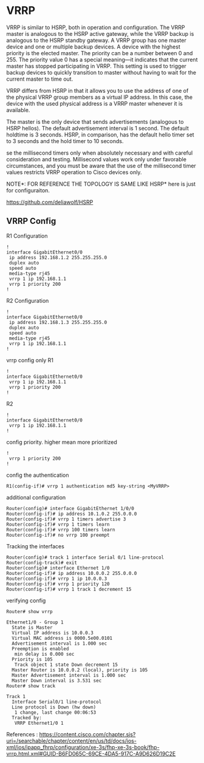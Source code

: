 # VRRP

VRRP is similar to HSRP, both in operation and configuration. The VRRP master is analogous to the HSRP active gateway, while the VRRP backup is analogous to the HSRP standby gateway. A VRRP group has one master device and one or multiple backup devices. A device with the highest priority is the elected master. The priority can be a number between 0 and 255. The priority value 0 has a special meaning—it indicates that the current master has stopped participating in VRRP. This setting is used to trigger backup devices to quickly transition to master without having to wait for the current master to time out.

VRRP differs from HSRP in that it allows you to use the address of one of the physical VRRP group members as a virtual IP address. In this case, the device with the used physical address is a VRRP master whenever it is available.

The master is the only device that sends advertisements (analogous to HSRP hellos). The default advertisement interval is 1 second. The default holdtime is 3 seconds. HSRP, in comparison, has the default hello timer set to 3 seconds and the hold timer to 10 seconds.

se the millisecond timers only when absolutely necessary and with careful consideration and testing. Millisecond values work only under favorable circumstances, and you must be aware that the use of the millisecond timer values restricts VRRP operation to Cisco devices only.

NOTE*: FOR REFERENCE THE TOPOLOGY IS SAME LIKE HSRP* here is just for configuraiton.

https://github.com/deliawolf/HSRP

## VRRP Config
R1 Configuration
```
!
interface GigabitEthernet0/0
 ip address 192.168.1.2 255.255.255.0
 duplex auto
 speed auto
 media-type rj45
 vrrp 1 ip 192.168.1.1
 vrrp 1 priority 200
!
```
R2 Configuration
```
!
interface GigabitEthernet0/0
 ip address 192.168.1.3 255.255.255.0
 duplex auto
 speed auto
 media-type rj45
 vrrp 1 ip 192.168.1.1
!
```
vrrp config only
R1
```
!
interface GigabitEthernet0/0
 vrrp 1 ip 192.168.1.1
 vrrp 1 priority 200
!
```
R2
```
!
interface GigabitEthernet0/0
 vrrp 1 ip 192.168.1.1
!
```
config priority. higher mean more prioritized
```
!
 vrrp 1 priority 200
!
```
config the authentication
```
R1(config-if)# vrrp 1 authentication md5 key-string <MyVRRP>
```
additional configuration
```
Router(config)# interface GigabitEthernet 1/0/0 
Router(config-if)# ip address 10.1.0.2 255.0.0.0 
Router(config-if)# vrrp 1 timers advertise 3 
Router(config-if)# vrrp 1 timers learn 
Router(config-if)# vrrp 100 timers learn
Router(config-if)# no vrrp 100 preempt
```
Tracking the interfaces
```
Router(config)# track 1 interface Serial 0/1 line-protocol
Router(config-track)# exit
Router(config)# interface Ethernet 1/0
Router(config-if)# ip address 10.0.0.2 255.0.0.0
Router(config-if)# vrrp 1 ip 10.0.0.3
Router(config-if)# vrrp 1 priority 120
Router(config-if)# vrrp 1 track 1 decrement 15
```
verifying config
```
Router# show vrrp

Ethernet1/0 - Group 1  
  State is Master  
  Virtual IP address is 10.0.0.3
  Virtual MAC address is 0000.5e00.0101
  Advertisement interval is 1.000 sec
  Preemption is enabled
   min delay is 0.000 sec
  Priority is 105 
   Track object 1 state Down decrement 15
  Master Router is 10.0.0.2 (local), priority is 105 
  Master Advertisement interval is 1.000 sec
  Master Down interval is 3.531 sec
Router# show track

Track 1 
  Interface Serial0/1 line-protocol
  Line protocol is Down (hw down)
   1 change, last change 00:06:53
  Tracked by:
   VRRP Ethernet1/0 1
```

References : https://content.cisco.com/chapter.sjs?uri=/searchable/chapter/content/en/us/td/docs/ios-xml/ios/ipapp_fhrp/configuration/xe-3s/fhp-xe-3s-book/fhp-vrrp.html.xml#GUID-B6FD065C-69CE-4DA5-917C-A9D626D19C2E
